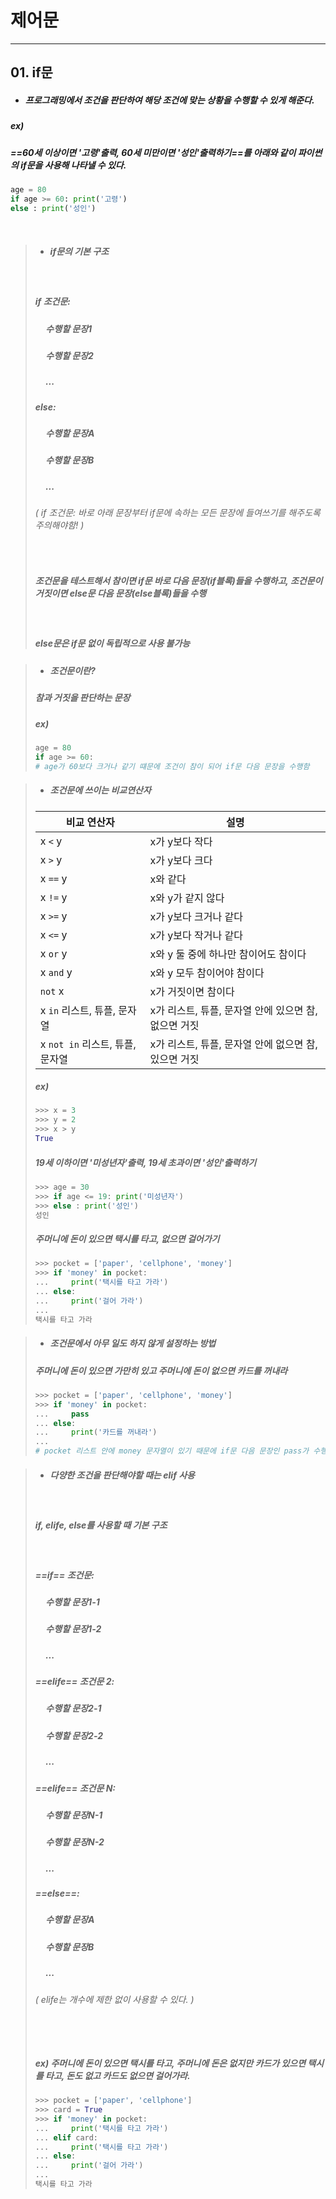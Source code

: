 
# 제어문
---
## 01. if문
* ##### 프로그래밍에서 조건을 판단하여 해당 조건에 맞는 상황을 수행할 수 있게 해준다.

##### ex)
##### ==60세 이상이면 '고령'출력, 60세 미만이면 '성인'출력하기==를 아래와 같이 파이썬의 if문을 사용해 나타낼 수 있다. 
```python
age = 80
if age >= 60: print('고령')
else : print('성인')
```
&nbsp;
>* ##### if문의 기본 구조
>
> &nbsp;
>##### if 조건문:
>
>##### &nbsp;&nbsp;&nbsp;&nbsp; 수행할 문장1
>
>##### &nbsp;&nbsp;&nbsp;&nbsp; 수행할 문장2
>
>##### &nbsp;&nbsp;&nbsp;&nbsp;   ...
>
>##### else:
>   
>##### &nbsp;&nbsp;&nbsp;&nbsp; 수행할 문장A
>
>##### &nbsp;&nbsp;&nbsp;&nbsp; 수행할 문장B
>##### &nbsp;&nbsp;&nbsp;&nbsp; ...
>###### ( if 조건문: 바로 아래 문장부터 if문에 속하는 모든 문장에 들여쓰기를 해주도록 주의해야함! )
> &nbsp;
> ##### 조건문을 테스트해서 참이면 if문 바로 다음 문장(if블록)들을 수행하고, 조건문이 거짓이면 else문 다음 문장(else블록)들을 수행
> &nbsp;
> ##### else문은 if문 없이 독립적으로 사용 불가능

>* ##### 조건문이란?
> ##### 참과 거짓을 판단하는 문장
>
>  ##### ex)
>```python
>age = 80
>if age >= 60:
> # age가 60보다 크거나 같기 떄문에 조건이 참이 되어 if문 다음 문장을 수행함
>```

>* ##### 조건문에 쓰이는 비교연산자
> | 비교 연산자 | 설명 |
> | ------ | ----------- |
> | x `<` y   | x가 y보다 작다 |
> | x `>` y | x가 y보다 크다 |
> | x `==` y   | x와 같다 |
> | x `!=` y   | x와 y가 같지 않다 |
> | x `>=` y   | x가 y보다 크거나 같다 |
> | x `<=` y   | x가 y보다 작거나 같다 |
> | x `or` y   | x와 y 둘 중에 하나만 참이어도 참이다 |
> | x `and` y   |x와 y 모두 참이어야 참이다 |
> | `not` x   | x가 거짓이면 참이다 |
> | x `in` 리스트, 튜플, 문자열   | x가 리스트, 튜플, 문자열 안에 있으면 참, 없으면 거짓 |
> | x `not in` 리스트, 튜플, 문자열   | x가 리스트, 튜플, 문자열 안에 없으면 참, 있으면 거짓 |
>
>  ##### ex)
>```python
> >>> x = 3
> >>> y = 2
> >>> x > y
> True
>```
> ##### 19세 이하이면 '미성년자'출력, 19세 초과이면 '성인'출력하기
>```python
>>>> age = 30
>>>> if age <= 19: print('미성년자')
>>>> else : print('성인')
>성인
>```
> ##### 주머니에 돈이 있으면 택시를 타고, 없으면 걸어가기
>```python
>>>> pocket = ['paper', 'cellphone', 'money']
>>>> if 'money' in pocket: 
>...     print('택시를 타고 가라')
>... else: 
>...     print('걸어 가라')
>... 
> 택시를 타고 가라
>```

> * ##### 조건문에서 아무 일도 하지 않게 설정하는 방법
> ##### 주머니에 돈이 있으면 가만히 있고 주머니에 돈이 없으면 카드를 꺼내라
>```python
>>>> pocket = ['paper', 'cellphone', 'money']
>>>> if 'money' in pocket: 
>...     pass
>... else: 
>...     print('카드를 꺼내라')
>... 
># pocket 리스트 안에 money 문자열이 있기 때문에 if문 다음 문장인 pass가 수행되고 아무런 결과값이 나오지 않음
>```
 
> * ##### 다양한 조건을 판단해야할 때는 elif 사용
> &nbsp;
> ##### if, elife, else를 사용할 때 기본 구조 
> &nbsp;
>##### ==if== 조건문:
>
>##### &nbsp;&nbsp;&nbsp;&nbsp; 수행할 문장1-1
>
>##### &nbsp;&nbsp;&nbsp;&nbsp; 수행할 문장1-2
>
>##### &nbsp;&nbsp;&nbsp;&nbsp;   ...
>
>##### ==elife== 조건문 2:
>   
>##### &nbsp;&nbsp;&nbsp;&nbsp; 수행할 문장2-1
>
>##### &nbsp;&nbsp;&nbsp;&nbsp; 수행할 문장2-2
>##### &nbsp;&nbsp;&nbsp;&nbsp; ...
>
>##### ==elife== 조건문 N:
>   
>##### &nbsp;&nbsp;&nbsp;&nbsp; 수행할 문장N-1
>
>##### &nbsp;&nbsp;&nbsp;&nbsp; 수행할 문장N-2
>##### &nbsp;&nbsp;&nbsp;&nbsp; ...
>
>##### ==else==:
>   
>##### &nbsp;&nbsp;&nbsp;&nbsp; 수행할 문장A
>
>##### &nbsp;&nbsp;&nbsp;&nbsp; 수행할 문장B
>##### &nbsp;&nbsp;&nbsp;&nbsp; ...
>
>###### ( elife는 개수에 제한 없이 사용할 수 있다. )
>###### &nbsp;
>##### ex) 주머니에 돈이 있으면 택시를 타고, 주머니에 돈은 없지만 카드가 있으면 택시를 타고, 돈도 없고 카드도 없으면 걸어가라.
>```python
>>>> pocket = ['paper', 'cellphone']
>>>> card = True
>>>> if 'money' in pocket:
>...     print('택시를 타고 가라')
>... elif card: 
>...     print('택시를 타고 가라')
>... else: 
>...     print('걸어 가라')
>... 
> 택시를 타고 가라
>```

